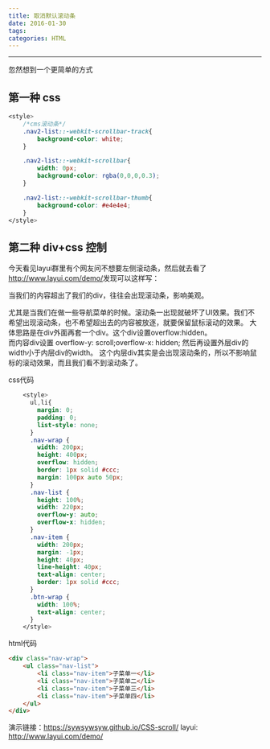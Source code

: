 ```yaml
---
title: 取消默认滚动条
date: 2016-01-30
tags:
categories: HTML
---
```

------

<!-- more -->

忽然想到一个更简单的方式

## 第一种 css

```css
<style>
	/*cms滚动条*/
	.nav2-list::-webkit-scrollbar-track{
		background-color: white;
	}

	.nav2-list::-webkit-scrollbar{
		width: 0px;
		background-color: rgba(0,0,0,0.3);
	}

	.nav2-list::-webkit-scrollbar-thumb{
		background-color: #e4e4e4;
	}
</style>
```

## 第二种 div+css 控制
今天看见layui群里有个网友问不想要左侧滚动条，然后就去看了<http://www.layui.com/demo/>发现可以这样写：


当我们的内容超出了我们的div，往往会出现滚动条，影响美观。

尤其是当我们在做一些导航菜单的时候。滚动条一出现就破坏了UI效果。我们不希望出现滚动条，也不希望超出去的内容被放逐，就要保留鼠标滚动的效果。
大体思路是在div外面再套一个div。这个div设置overflow:hidden。  
而内容div设置 overflow-y: scroll;overflow-x: hidden;
然后再设置外层div的width小于内层div的width。
这个内层div其实是会出现滚动条的，所以不影响鼠标的滚动效果，而且我们看不到滚动条了。   

css代码

```css
	<style>
      ul,li{
      	margin: 0;
      	padding: 0;
      	list-style: none;
      }
      .nav-wrap {
      	width: 200px;
      	height: 400px;
      	overflow: hidden;
      	border: 1px solid #ccc;
      	margin: 100px auto 50px;
      }
      .nav-list {
      	height: 100%;
      	width: 220px;
      	overflow-y: auto;
      	overflow-x: hidden;
      }
      .nav-item {
      	width: 200px;
      	margin: -1px;
      	height: 40px;
      	line-height: 40px;
      	text-align: center;
      	border: 1px solid #ccc;
      }
      .btn-wrap {
      	width: 100%;
      	text-align: center;
      }
	</style>
```
html代码

```html
<div class="nav-wrap">
	<ul class="nav-list">
		<li class="nav-item">子菜单一</li>
		<li class="nav-item">子菜单二</li>
		<li class="nav-item">子菜单三</li>
		<li class="nav-item">子菜单四</li>
	</ul>
</div>
```

演示链接：<https://sywsywsyw.github.io/CSS-scroll/>
layui: <http://www.layui.com/demo/>
